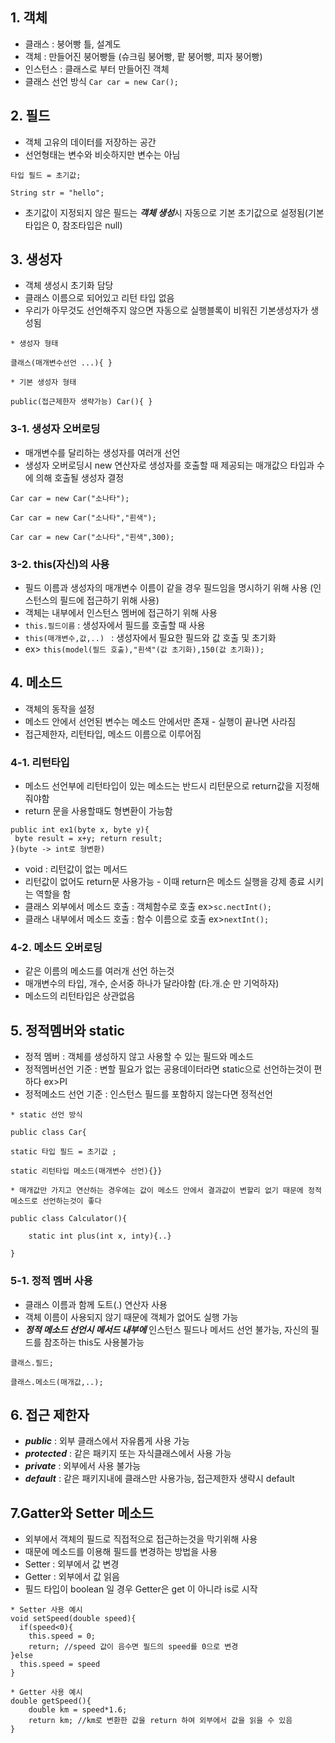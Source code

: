 ## 1. 객체
+ 클래스 : 붕어빵 틀, 설계도
+ 객체 : 만들어진 붕어빵들 (슈크림 붕어빵, 팥 붕어빵, 피자 붕어빵)
+ 인스턴스 : 클래스로 부터 만들어진 객체
+ 클래스 선언 방식
```Car car = new Car();```

## 2. 필드
+ 객체 고유의 데이터를 저장하는 공간
+ 선언형태는 변수와 비슷하지만 변수는 아님

```
타입 필드 = 초기값;

String str = "hello";
```

+ 초기값이 지정되지 않은 필드는 ***객체 생성***시 자동으로 기본 초기값으로 설정됨(기본타입은 0, 참조타입은 null)

  
## 3. 생성자
+ 객체 생성시 초기화 담당
+ 클래스 이름으로 되어있고 리턴 타입 없음
+ 우리가 아무것도 선언해주지 않으면 자동으로 실행블록이 비워진 기본생성자가 생성됨
```
* 생성자 형태
  
클래스(매개변수선언 ...){ }

* 기본 생성자 형태
  
public(접근제한자 생략가능) Car(){ }
```

### 3-1. 생성자 오버로딩
+ 매개변수를 달리하는 생성자를 여러개 선언
+ 생성자 오버로딩시 new 연산자로 생성자를 호출할 때 제공되는 매개값으 타입과 수에 의해 호출될 생성자 결정

```
Car car = new Car("소나타");

Car car = new Car("소나타","흰색");

Car car = new Car("소나타","흰색",300);
```

### 3-2. this(자신)의 사용
+ 필드 이름과 생성자의 매개변수 이름이 같을 경우 필드임을 명시하기 위해 사용 (인스턴스의 필드에 접근하기 위해 사용)
+ 객체는 내부에서 인스턴스 멤버에 접근하기 위해 사용
+ ```this.필드이름``` : 생성자에서 필드를 호출할 때 사용
+ ```this(매개변수,값,..) ``` : 생성자에서 필요한 필드와 값 호출 및 초기화
+ ex> ```this(model(필드 호출),"흰색"(값 초기화),150(값 초기화));``` 

## 4. 메소드
+ 객체의 동작을 설정
+ 메소드 안에서 선언된 변수는 메소드 안에서만 존재 - 실행이 끝나면 사라짐
+ 접근제한자, 리턴타입, 메소드 이름으로 이루어짐

### 4-1. 리턴타입
+ 메소드 선언부에 리턴타입이 있는 메소드는 반드시 리턴문으로 return값을 지정해줘야함
+ return 문을 사용할때도 형변환이 가능함
```
public int ex1(byte x, byte y){
 byte result = x+y; return result;
}(byte -> int로 형변환)
```
+ void : 리턴값이 없는 메서드
+ 리턴값이 없어도 return문 사용가능 - 이때 return은 메소드 실행을 강제 종료 시키는 역할을 함
+ 클래스 외부에서 메소드 호출 : 객체함수로 호출 ex>```sc.nectInt();```
+ 클래스 내부에서 메소드 호출 : 함수 이름으로 호출 ex>```nextInt();```

### 4-2. 메소드 오버로딩
+ 같은 이름의 메소드를 여러개 선언 하는것
+ 매개변수의 타입, 개수, 순서중 하나가 달라야함 (타.개.순 만 기억하자)
+ 메소드의 리턴타입은 상관없음

## 5. 정적멤버와 static
+ 정적 멤버 : 객체를 생성하지 않고 사용할 수 있는 필드와 메소드
+ 정적멤버선언 기준 : 변할 필요가 없는 공용데이터라면 static으로 선언하는것이 편하다 ex>PI
+ 정적메소드 선언 기준 : 인스턴스 필드를 포함하지 않는다면 정적선언

```
* static 선언 방식

public class Car{
  
static 타입 필드 = 초기값 ;
 
static 리턴타입 메소드(매개변수 선언){}}
```
```
* 매개값만 가지고 연산하는 경우에는 값이 메소드 안에서 결과값이 변할리 없기 때문에 정적 메소드로 선언하는것이 좋다

public class Calculator(){

    static int plus(int x, inty){..}

}
```

### 5-1. 정적 멤버 사용
+ 클래스 이름과 함께 도트(.) 연산자 사용
+ 객체 이름이 사용되지 않기 때문에 객체가 없어도 실행 가능
+ ***정적 메소드 선언시 메서드 내부에*** 인스턴스 필드나 메서드 선언 불가능, 자신의 필드를 참조하는 this도 사용불가능 
```
클래스.필드;

클래스.메소드(매개값,..);
```

## 6. 접근 제한자
+ ***public*** : 외부 클래스에서 자유롭게 사용 가능
+ ***protected*** : 같은 패키지 또는 자식클래스에서 사용 가능
+ ***private*** : 외부에서 사용 불가능
+ ***default*** : 같은 패키지내에 클래스만 사용가능, 접근제한자 생략시 default

## 7.Gatter와 Setter 메소드
+ 외부에서 객체의 필드로 직접적으로 접근하는것을 막기위해 사용
+ 때문에 메소드를 이용해 필드를 변경하는 방법을 사용
+ Setter : 외부에서 값 변경
+ Getter : 외부에서 값 읽음
+ 필드 타입이 boolean 일 경우 Getter은 get 이 아니라 is로 시작
```
* Setter 사용 예시
void setSpeed(double speed){
  if(speed<0){  
    this.speed = 0;
    return; //speed 값이 음수면 필드의 speed를 0으로 변경
}else
  this.speed = speed
}

* Getter 사용 예시
double getSpeed(){
    double km = speed*1.6;
    return km; //km로 변환한 값을 return 하여 외부에서 값을 읽을 수 있음
}
```
